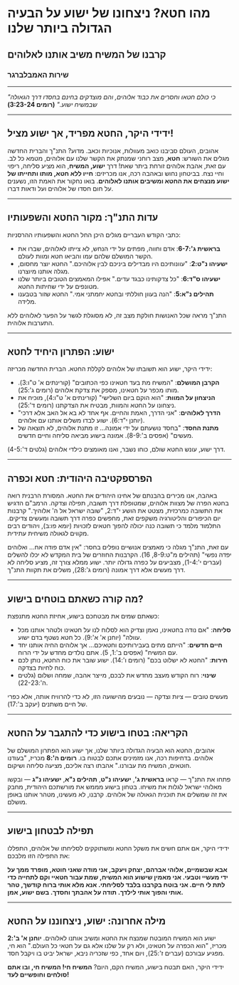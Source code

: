 # מהו חטא? ניצחונו של ישוע על הבעיה הגדולה ביותר שלנו

## קרבנו של המשיח משיב אותנו לאלוהים

### שירות האמבלברגר

---

_"כי כולם חטאו וחסרים את כבוד אלוהים, והם מוצדקים בחינם בחסדו דרך הגאולה שבמשיח ישוע."_
**(רומים 3:23-24)**

---

## ידידי היקר, החטא מפריד, אך ישוע מציל!

אהובים, העולם סביבנו כואב מעוולות, אנוכיות וכאב. מדוע? התנ"ך והברית החדשה מגלים את השורש: **חטא**, מצב רוחני שמנתק את הקשר שלנו עם אלוהים, מטמא כל לב. עם זאת, אהבת אלוהים זורחת ביתר שאת! דרך **ישוע, המשיח**, הוא מציע סליחה, ריפוי וחיי נצח. בביטחון נחוש ובאהבה רכה, אנו מכריזים: **חייו ללא חטא, מותו ותחייתו של ישוע מנצחים את החטא ומשיבים אותנו לאלוהים**. בואו נחקור את האמת הזו, נשענים על חום חסדו של אלוהים ועל ודאות דברו.

---

## עדות התנ"ך: מקור החטא והשפעותיו

כתבי הקודש העבריים מגלים היכן החל החטא והשפעותיו ההרסניות:

- **בראשית ג':6-7**: אדם וחווה, מפתים על ידי הנחש, לא צייתו לאלוהים, שברו את הקשר המושלם שלהם עמו והביאו חטא ומוות לעולם.
- **ישעיהו נ"ט:2**: "עוונותיכם היו מבדילים ביניכם לבין אלוהיכם." החטא יוצר מחסום, מגלה אותנו מיוצרנו.
- **ישעיהו ס"ד:6**: "כל צדקותינו כבגד עדים." אפילו המאמצים הטובים ביותר שלנו מטונפים על ידי שחיתות החטא.
- **תהילים נ"א:5**: "הנה בעוון חוללתי ובחטא יחמתני אמי." החטא שזור בטבענו מלידה.

התנ"ך מראה שכל האנושות חולקת מצב זה, לא מסוגלת לגשר על הפער לאלוהים ללא התערבות אלוהית.

---

## ישוע: הפתרון היחיד לחטא

ידידי היקר, ישוע הוא תשובתו של אלוהים לקללת החטא. הברית החדשה מכריזה:

- **הקרבן המושלם**: "המשיח מת בעד חטאינו כפי הכתובים" (קורינתים א' ט"ו:3). מותו מכפר על חטאינו, מספק את צדקת אלוהים (רומים ג':25).
- **הניצחון על המוות**: "הוא הוקם ביום השלישי" (קורינתים א' ט"ו:4), מוכיח את ניצחונו על החטא והמוות, מבטיח את הצדקתנו (רומים ד':25).
- **הדרך לאלוהים**: "אני הדרך, האמת והחיים. אף אחד לא בא אל האב אלא דרכי" (יוחנן י"ד:6). ישוע לבדו משלים אותנו עם אלוהים.
- **מתנת החסד**: "בחסד נושעתם על ידי אמונה... זו מתנת אלוהים, לא תוצאה של מעשים" (אפסים ב':8-9). אמונה בישוע מביאה סליחה וחיים חדשים.

דרך ישוע, עונש החטא שולם, כוחו נשבר, ואנו מאומצים כילדי אלוהים (גלטים ד':4-5).

---

## הפרספקטיבה היהודית: חטא וכפרה

באהבה, אנו מכירים בהבנתם של אחינו היהודים את החטא. המסורת הרבנית רואה בחטא הפרה של מצוות אלוהים, שמטופלת דרך תשובה, תפילה וצדקה. הרמב"ם הדגיש את התשובה כמרכזית, מצטט את הושע י"ד:2, "שובה ישראל אל ה' אלוהיך." קרבנות יום הכיפורים והליטורגיה משקפים זאת, מחפשים כפרה דרך תשובה ומעשים צדיקים. התלמוד מלמד כי תשובה כנה יכולה להפוך חטאים לזכויות (יומא פו:ב), ויהודים רבים מקווים לגאולה משיחית עתידית.

עם זאת, התנ"ך מגלה כי מאמצים אנושיים נופלים בחסר: "אין אדם פודה אח... ואלוהים יפדה נפשי" (תהילים מ"ט:8-9, 16). הקרבנות החוזרים של בית המקדש לא יכלו להשלים (עברים י':1-4), מצביעים על כפרה גדולה יותר. ישוע ממלא צורך זה, מציע סליחה לא דרך מעשים אלא דרך אמונה (רומים ג':28), משלים את תקוות התנ"ך.

---

## מה קורה כשאתם בוטחים בישוע?

כשאתם שמים את מבטחכם בישוע, אחיזת החטא מתנפצת:

- **סליחה**: "אם נודה בחטאינו, נאמן וצדיק הוא לסלוח לנו על חטאינו ולטהר אותנו מכל עוולה" (יוחנן א' א':9). כל חטא נשטף בדם ישוע.
- **חיים חדשים**: "הייתם מתים בעבירותיכם וחטאיכם... אך אלוהים החיה אותנו יחד עם המשיח" (אפסים ב':1, 5). אתם נולדים מחדש על ידי הרוח.
- **חירות**: "החטא לא ישלוט בכם" (רומים ו':14). ישוע שובר את כוח החטא, נותן לכם כוח לחיות בצדקה.
- **שינוי**: רוח הקודש מעצב מחדש את לבכם, מייצר אהבה, שמחה ושלום (גלטים ה':22-23).

מעשים טובים — ציות וצדקה — נובעים מהישועה הזו, לא כדי להרוויח אותה, אלא כפרי של חיים משתנים (יעקב ב':17).

---

## הקריאה: בטחו בישוע כדי להתגבר על החטא

אהובים, החטא הוא הבעיה הגדולה ביותר שלנו, אך ישוע הוא הפתרון המושלם של אלוהים. בדחיפות רכה, אנו מזמינים אתכם לבטוח בו. **רומים ה':8** מכריז, "בעודנו חוטאים, המשיח מת עבורנו." אהבתו רצה אליכם, מציעה סליחה ושיקום.

פתחו את התנ"ך — קראו **בראשית ג'**, **ישעיהו נ"ט**, **תהילים נ"א**, **ישעיהו נ"ג** — ובקשו מאלוהי ישראל לגלות את משיחו. בטחון בישוע מממש את מורשתכם היהודית, מחבק את זה שמשלים את תוכנית הגאולה של אלוהים. קרבנו, לא מעשינו, מטהר אותנו באופן מושלם.

---

## תפילה לבטחון בישוע

ידידי היקר, אם אתם חשים את משקל החטא ומשתוקקים לסליחתו של אלוהים, התפללו את התפילה הזו מלבכם:

**אבא שבשמיים, אלוהי אברהם, יצחק ויעקב, אני מודה שאני חוטא, מופרד ממך על ידי מעשיי וטבעי. אני מאמין שישוע הוא המשיח, שמת עבור חטאיי וקם לתחייה כדי לתת לי חיים. אני בוטח בקרבנו בלבד לסליחתי. אנא מלא אותי ברוח קודשך, טהר אותי והפוך אותי לילדך. תודה על אהבתך וחסדך. בשם ישוע, אמן.**

---

## מילה אחרונה: ישוע, ניצחוננו על החטא

ישוע הוא המשיח המובטח שמנצח את החטא ומשיב אותנו לאלוהים. **יוחנן א' ב':2** מכריז, "הוא הכפרה על חטאינו, ולא רק על שלנו אלא גם על חטאי כל העולם." הוא חי, מפגיע עבורכם (עברים ז':25), ויום אחד, כפי שזכריה ניבא, ישראל יביט בו ויקבל חסד.

ידידי היקר, האם תבטח בישוע, המשיח הקם, היום? **המשיח חי! המשיח חי, ובו אתם סולחים וחופשיים לעד!**